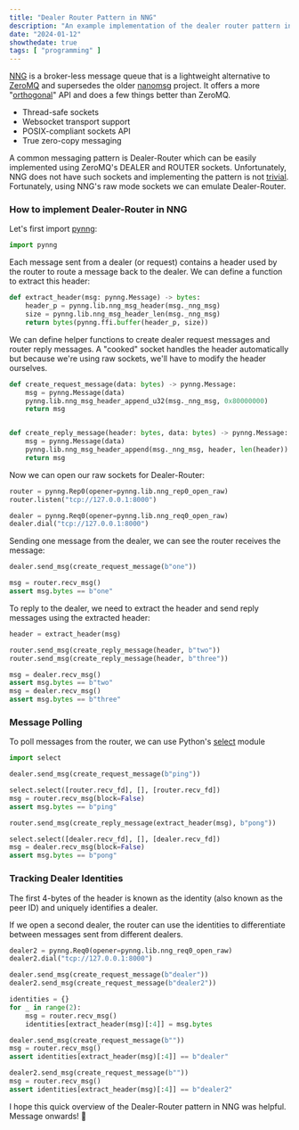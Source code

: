 ```yaml
---
title: "Dealer Router Pattern in NNG"
description: "An example implementation of the dealer router pattern in NNG."
date: "2024-01-12"
showthedate: true
tags: [ "programming" ]
---
```


[NNG](https://nng.nanomsg.org/) is a broker-less message queue that is a
lightweight alternative to [ZeroMQ](https://zeromq.org/) and supersedes the
older [nanomsg](https://nanomsg.org/) project. It offers a
more "[orthogonal](https://en.wikipedia.org/wiki/Orthogonality_(programming))"
API and does a few things better than ZeroMQ.

* Thread-safe sockets
* Websocket transport support
* POSIX-compliant sockets API
* True zero-copy messaging

A common messaging pattern is Dealer-Router which can be easily implemented
using ZeroMQ's DEALER and ROUTER sockets. Unfortunately, NNG does not have such
sockets and implementing the pattern is not
[trivial](https://github.com/nanomsg/nng/issues/781). Fortunately, using NNG's
raw mode sockets we can emulate Dealer-Router.

### How to implement Dealer-Router in NNG

Let's first import [pynng](https://github.com/codypiersall/pynng):

```python
import pynng
```

Each message sent from a dealer (or request) contains a header used by the
router to route a message back to the dealer. We can define a function to
extract this header:

```python
def extract_header(msg: pynng.Message) -> bytes:
    header_p = pynng.lib.nng_msg_header(msg._nng_msg)
    size = pynng.lib.nng_msg_header_len(msg._nng_msg)
    return bytes(pynng.ffi.buffer(header_p, size))
```

We can define helper functions to create dealer request messages and router
reply messages. A "cooked" socket handles the header automatically but because
we're using raw sockets, we'll have to modify the header ourselves.

```python
def create_request_message(data: bytes) -> pynng.Message:
    msg = pynng.Message(data)
    pynng.lib.nng_msg_header_append_u32(msg._nng_msg, 0x80000000)
    return msg


def create_reply_message(header: bytes, data: bytes) -> pynng.Message:
    msg = pynng.Message(data)
    pynng.lib.nng_msg_header_append(msg._nng_msg, header, len(header))
    return msg
```

Now we can open our raw sockets for Dealer-Router:

```python
router = pynng.Rep0(opener=pynng.lib.nng_rep0_open_raw)
router.listen("tcp://127.0.0.1:8000")

dealer = pynng.Req0(opener=pynng.lib.nng_req0_open_raw)
dealer.dial("tcp://127.0.0.1:8000")
```

Sending one message from the dealer, we can see the router receives the
message:

```python
dealer.send_msg(create_request_message(b"one"))

msg = router.recv_msg()
assert msg.bytes == b"one"
```

To reply to the dealer, we need to extract the header and send reply messages
using the extracted header:

```python
header = extract_header(msg)

router.send_msg(create_reply_message(header, b"two"))
router.send_msg(create_reply_message(header, b"three"))

msg = dealer.recv_msg()
assert msg.bytes == b"two"
msg = dealer.recv_msg()
assert msg.bytes == b"three"
```

### Message Polling

To poll messages from the router, we can use
Python's [select](https://docs.python.org/3/library/select.html#select.select)
module

```python
import select

dealer.send_msg(create_request_message(b"ping"))

select.select([router.recv_fd], [], [router.recv_fd])
msg = router.recv_msg(block=False)
assert msg.bytes == b"ping"

router.send_msg(create_reply_message(extract_header(msg), b"pong"))

select.select([dealer.recv_fd], [], [dealer.recv_fd])
msg = dealer.recv_msg(block=False)
assert msg.bytes == b"pong"
```

### Tracking Dealer Identities

The first 4-bytes of the header is known as the identity (also known as the
peer ID) and uniquely identifies a dealer.

If we open a second dealer, the router can use the identities to differentiate
between messages sent from different dealers.

```python
dealer2 = pynng.Req0(opener=pynng.lib.nng_req0_open_raw)
dealer2.dial("tcp://127.0.0.1:8000")

dealer.send_msg(create_request_message(b"dealer"))
dealer2.send_msg(create_request_message(b"dealer2"))

identities = {}
for _ in range(2):
    msg = router.recv_msg()
    identities[extract_header(msg)[:4]] = msg.bytes

dealer.send_msg(create_request_message(b""))
msg = router.recv_msg()
assert identities[extract_header(msg)[:4]] == b"dealer"

dealer2.send_msg(create_request_message(b""))
msg = router.recv_msg()
assert identities[extract_header(msg)[:4]] == b"dealer2"
```

I hope this quick overview of the Dealer-Router pattern in NNG was helpful.
Message onwards! 📨
